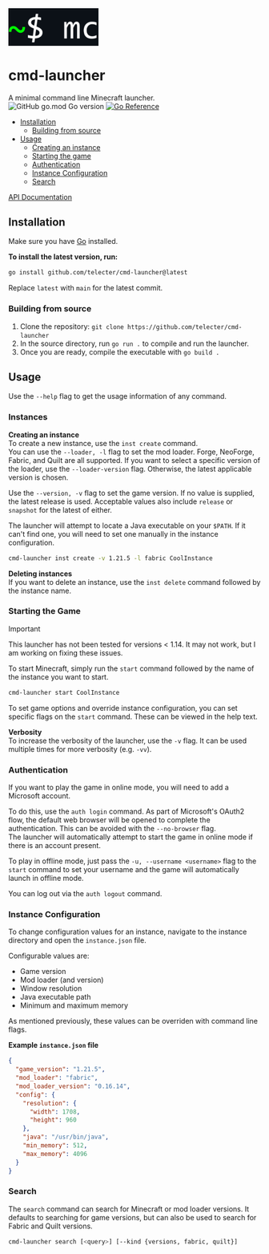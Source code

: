 <img src="docs/icon.png" width="180">


# cmd-launcher

A minimal command line Minecraft launcher.  
![GitHub go.mod Go version](https://img.shields.io/github/go-mod/go-version/telecter/cmd-launcher)
[![Go Reference](https://pkg.go.dev/badge/github.com/telecter/cmd-launcher.svg)](https://pkg.go.dev/github.com/telecter/cmd-launcher)

- [Installation](#installation)
  - [Building from source](#building-from-source)
- [Usage](#usage)
  - [Creating an instance](#creating-an-instance)
  - [Starting the game](#starting-the-game)
  - [Authentication](#authentication)
  - [Instance Configuration](#instance-configuration)
  - [Search](#search)

[API Documentation](docs/API.md)

## Installation
Make sure you have [Go](https://go.dev) installed.

**To install the latest version, run:**
```bash
go install github.com/telecter/cmd-launcher@latest
```
Replace `latest` with `main` for the latest commit.
### Building from source

1. Clone the repository: `git clone https://github.com/telecter/cmd-launcher`
2. In the source directory, run `go run .` to compile and run the launcher.
3. Once you are ready, compile the executable with `go build .`


## Usage
Use the `--help` flag to get the usage information of any command.

### Instances
**Creating an instance**  
To create a new instance, use the `inst create` command.  
You can use the `--loader, -l` flag to set the mod loader. Forge, NeoForge, Fabric, and Quilt are all supported. If you want to select a specific version of the loader, use the `--loader-version` flag. Otherwise, the latest applicable version is chosen.

Use the `--version, -v` flag to set the game version. If no value is supplied, the latest release is used. Acceptable values also include `release` or `snapshot` for the latest of either.

The launcher will attempt to locate a Java executable on your `$PATH`. If it can't find one, you will need to set one manually in the instance configuration.
```sh
cmd-launcher inst create -v 1.21.5 -l fabric CoolInstance
```

**Deleting instances**  
If you want to delete an instance, use the `inst delete` command followed by the instance name.

### Starting the Game
> [!IMPORTANT]
> This launcher has not been tested for versions < 1.14. It may not work, but I am working on fixing these issues.

To start Minecraft, simply run the `start` command followed by the name of the instance you want to start.

```bash
cmd-launcher start CoolInstance
```
To set game options and override instance configuration, you can set specific flags on the `start` command. These can be viewed in the help text.

**Verbosity**  
To increase the verbosity of the launcher, use the `-v` flag. It can be used multiple times for more verbosity (e.g. `-vv`).

### Authentication
If you want to play the game in online mode, you will need to add a Microsoft account.

 To do this, use the `auth login` command. As part of Microsoft's OAuth2 flow, the default web browser will be opened to complete the authentication. This can be avoided with the `--no-browser` flag.  
The launcher will automatically attempt to start the game in online mode if there is an account present.


To play in offline mode, just pass the `-u, --username <username>` flag to the `start` command
to set your username and the game will automatically launch in offline mode.


You can log out via the `auth logout` command.
### Instance Configuration
To change configuration values for an instance, navigate to the instance directory and open the `instance.json` file.

Configurable values are:
* Game version
* Mod loader (and version)
* Window resolution
* Java executable path
* Minimum and maximum memory

As mentioned previously, these values can be overriden with command line flags.

**Example `instance.json` file**
```json
{
  "game_version": "1.21.5",
  "mod_loader": "fabric",
  "mod_loader_version": "0.16.14",
  "config": {
    "resolution": {
      "width": 1708,
      "height": 960
    },
    "java": "/usr/bin/java",
    "min_memory": 512,
    "max_memory": 4096
  }
}
```
### Search
The `search` command can search for Minecraft  or mod loader versions. It defaults to searching for game versions, but can also be used to search for Fabric and Quilt versions.

```bash
cmd-launcher search [<query>] [--kind {versions, fabric, quilt}]
```